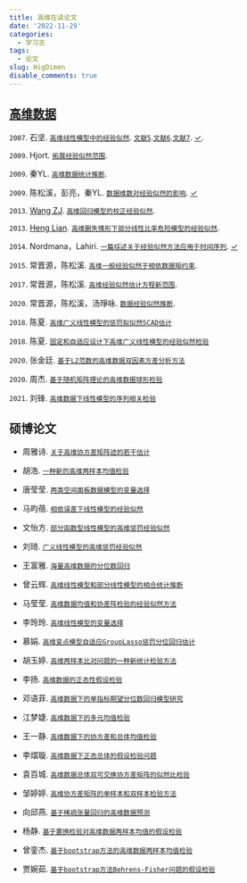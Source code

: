 ```yaml
---
title: 高维在读论文
date: '2022-11-29'
categories:
  - 学习志
tags:
  - 论文
slug: HigDimen
disable_comments: true
---
```


<!-- <font style="background-color: #FFFFCD;">[`PDF`](/papers/HigDimen/2.pdf)</font>
<font style="background-color: #F0FFFF;">[✓](/papers/HigDimen/2-note.pdf)</font>
<font style="background-color: #E6E6FA;">[](/papers/HigDimen/2-code.pdf)</font>
-->

## [高维数据](https://tang-jay.github.io/HighDimen)

`2007`. 石坚. [`高维线性模型中的经验似然`](/papers/HigDimen/ShiJ-2007.pdf).
[`文献5`](/papers/HigDimen/Ghosh-1984.pdf).[`文献6`](/papers/HigDimen/ShiJ-2000.pdf).[`文献7`](/papers/HigDimen/Peter-1987.pdf).
[✓](/papers/HigDimen/ShiJ-2007-note.pdf).

`2009`. Hjort. [`拓展经验似然范围`](/papers/HigDimen/Hjort-2009.pdf).

`2009`. 秦YL. [`高维数据统计推断`](/papers/HigDimen/QinYL-2009.pdf).

`2009`.  陈松溪，彭亮，秦YL. [`数据维数对经验似然的影响`](/papers/HigDimen/ChenSX-2009.pdf).
[✓](/papers/HigDimen/ChenSX-2009-note.pdf)

`2013`. [Wang ZJ](https://xueshu.studiodahu.com/citations?user=6z-xg3AAAAAJ&hl=zh-CN&oi=sra). [`高维回归模型的校正经验似然`](/papers/HigDimen/WangZJ-2013.pdf).

`2013`. [Heng Lian](https://xueshu.zidianzhan.net/citations?user=61q2xTYAAAAJ&hl=zh-CN&oi=sra). [`高维删失情形下部分线性比率危险模型的经验似然`](/papers/HigDimen/HengL-2013.pdf).

`2014`. Nordmana，Lahiri. [`一篇综述关于经验似然方法应用于时间序列`](/papers/HigDimen/Nordmana-2014.pdf).
[✓](/papers/HigDimen/Nordmana-2014-note.pdf)

`2015`. 常晋源，陈松溪. [`高维一般经验似然于相依数据矩约束`](/papers/HigDimen/ChangJY-2015.pdf).

`2017`. 常晋源，陈松溪. [`高维经验似然估计方程新范围`](/papers/HigDimen/ChangJY-2017.pdf).

`2020`. 常晋源，陈松溪，汤琤咏. [`数据经验似然推断`](/papers/HigDimen/ChangJY-2020.pdf).

`2018`. 陈夏. [`高维广义线性模型的惩罚拟似然SCAD估计`](/papers/HigDimen/ChenX-2018-1.pdf)

`2018`. 陈夏. [`固定和自适应设计下高维广义线性模型的经验似然检验`](/papers/HigDimen/ChenX-2018-2.pdf)

`2020`. 张金廷. [`基于L2范数的高维数据双因素方差分析方法`](/papers/HigDimen/ZhangJT-2020.pdf)

`2020`. 周杰. [`基于随机矩阵理论的高维数据球形检验`](/papers/HigDimen/ZhouJ-2020.pdf)

`2021`. 刘锋. [`高维数据下线性模型的序列相关检验`](/papers/HigDimen/LiuF-2021.pdf)


## 硕博论文


- 周雅诗. [`关于高维协方差矩阵迹的若干估计`](/papers/HigDimen/周雅诗.pdf)

- 胡浩. [`一种新的高维两样本均值检验`](/papers/HigDimen/胡浩.pdf)

- 唐莹莹. [`两类空间面板数据模型的变量选择`](/papers/HigDimen/唐莹莹.pdf)

- 马昀蓓. [`相依误差下线性模型的经验似然`](/papers/HigDimen/马昀蓓.pdf)

- 文怡方. [`部分函数型线性模型的高维惩罚经验似然`](/papers/HigDimen/文怡方.pdf)

- 刘琦. [`广义线性模型的高维惩罚经验似然`](/papers/HigDimen/刘琦.pdf)

- 王富雅. [`海量高维数据的分位数回归`](/papers/HigDimen/王富雅.pdf)

- 曾云辉. [`高维线性模型和部分线性模型的相合统计推断`](/papers/HigDimen/曾云辉.pdf)

- 马莹莹. [`高维数据均值和协差阵检验的经验似然方法`](/papers/HigDimen/马莹莹.pdf)

- 李玲玲. [`高维线性模型的变量选择`](/papers/HigDimen/李玲玲.pdf)

- 慕娟. [`高维变点模型自适应GroupLasso惩罚分位回归估计`](/papers/HigDimen/慕娟.pdf)

- 胡玉婷. [`高维两样本比对问题的一种新统计检验方法`](/papers/HigDimen/胡玉婷.pdf)

- 李扬. [`高维数据的正态性假设检验`](/papers/HigDimen/李扬.pdf)

- 邓语菲. [`高维数据下的单指标期望分位数回归模型研究`](/papers/HigDimen/邓语菲.pdf)

- 江梦婕. [`高维数据下的多元均值检验`](/papers/HigDimen/江梦婕.pdf)

- 王一静. [`高维数据下的协方差和总体均值检验`](/papers/HigDimen/王一静.pdf)

- 李熠璇. [`高维数据下正态总体的假设检验问题`](/papers/HigDimen/李熠璇.pdf)

- 袁百城. [`高维数据总体双可交换协方差矩阵的似然比检验`](/papers/HigDimen/袁百城.pdf)

- 邹婷婷. [`高维协方差矩阵的单样本和双样本检验方法`](/papers/HigDimen/邹婷婷.pdf)

- 向邱燕. [`基于稀疏张量回归的高维数据预测`](/papers/HigDimen/向邱燕.pdf)

- 杨静. [`基于置换检验对高维数据两样本均值的假设检验`](/papers/HigDimen/杨静.pdf)

- 曾銮杰. [`基于bootstrap方法的高维数据两样本均值检验`](/papers/HigDimen/曾銮杰.pdf)

- 贾婉茹. [`基于bootstrap方法Behrens-Fisher问题的假设检验`](/papers/HigDimen/贾婉茹.pdf)




















